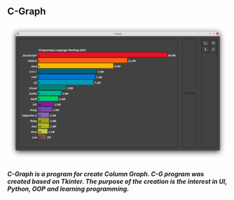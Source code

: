 ## C-Graph
![c-graph.png](/image/c-graph.png)
##### C-Graph is a program for create Column Graph. C-G program was created based on Tkinter. The purpose of the creation is the interest in UI, Python, OOP and learning programming.
